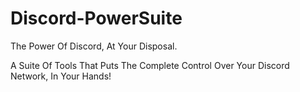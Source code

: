 # Discord-PowerSuite
The Power Of Discord, At Your Disposal.

A Suite Of Tools That Puts The Complete Control Over Your Discord Network, In Your Hands!
